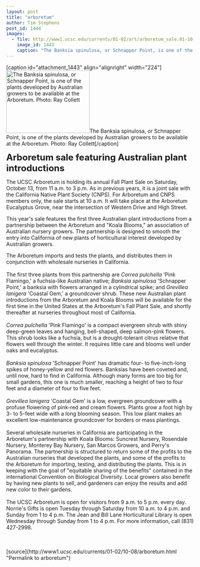 ```yaml
---
layout: post
title: "arboretum"
author: Tim Stephens
post_id: 1444
images:
  - file: http://www1.ucsc.edu/currents/01-02/art/arboretum_sale.01-10-08.224.jpg
    image_id: 1443
    caption: "The Banksia spinulosa, or Schnapper Point, is one of the plants developed by Australian growers to be available at the Arboretum. Photo: Ray Collett"
---
```


[caption id="attachment_1443" align="alignright" width="224"]<a href="http://localhost/mysite/wp-content/uploads/2001/10/arboretum_sale.01-10-08.224.jpg"><img class="size-full wp-image-1443" src="http://localhost/mysite/wp-content/uploads/2001/10/arboretum_sale.01-10-08.224.jpg" alt="The Banksia spinulosa, or Schnapper Point, is one of the plants developed by Australian growers to be available at the Arboretum. Photo: Ray Collett" width="224" height="168" /></a>The Banksia spinulosa, or Schnapper Point, is one of the plants developed by Australian growers to be available at the Arboretum. Photo: Ray Collett[/caption]
<p>
  <font size="5"><b>Arboretum sale featuring Australian plant introductions</b></font>
</p>
<p>
  The UCSC Arboretum is holding its annual Fall Plant Sale on Saturday, October 13, from 11 a.m. to 3 p.m. As in previous years, it is a joint sale with the California Native Plant Society (CNPS). For Arboretum and CNPS members only, the sale starts at 10 a.m. It will take place at the Arboretum Eucalyptus Grove, near the intersection of Western Drive and High Street.
</p>This year's sale features the first three Australian plant introductions from a partnership between the Arboretum and "Koala Blooms," an association of Australian nursery growers. The partnership is designed to smooth the entry into California of new plants of horticultural interest developed by Australian growers.
<p>
  The Arboretum imports and tests the plants, and distributes them in conjunction with wholesale nurseries in California.<br>
  <br>
  The first three plants from this partnership are <i>Correa pulchella</i> 'Pink Flamingo,' a fuchsia-like Australian native; <i>Banksia spinulosa</i> 'Schnapper Point,' a banksia with flowers arranged in a cylindrical spike; and <i>Grevillea lanigera</i> 'Coastal Gem,' a groundcover shrub. These new Australian plant introductions from the Arboretum and Koala Blooms will be available for the first time in the United States at the Arboretum's Fall Plant Sale, and shortly thereafter at nurseries throughout most of California.<br>
  <br>
  <i>Correa</i> <i>pulchella</i> 'Pink Flamingo' is a compact evergreen shrub with shiny deep-green leaves and hanging, bell-shaped, deep salmon-pink flowers. This shrub looks like a fuchsia, but is a drought-tolerant citrus relative that flowers well through the winter. It requires little care and blooms well under oaks and eucalyptus.<br>
  <br>
  <i>Banksia spinulosa</i> 'Schnapper Point' has dramatic four- to five-inch-long spikes of honey-yellow and red flowers. Banksias have been coveted and, until now, hard to find in California. Although many forms are too big for small gardens, this one is much smaller, reaching a height of two to four feet and a diameter of four to five feet.<br>
  <br>
  <i>Grevillea lanigera</i> 'Coastal Gem' is a low, evergreen groundcover with a profuse flowering of pink-red and cream flowers. Plants grow a foot high by 3- to 5-feet wide with a long blooming season. This low plant makes an excellent low-maintenance groundcover for borders or mass plantings.<br>
  <br>
  Several wholesale nurseries in California are participating in the Arboretum's partnership with Koala Blooms: Suncrest Nursery, Rosendale Nursery, Monterey Bay Nursery, San Marcos Growers, and Perry's Panorama. The partnership is structured to return some of the profits to the Australian nurseries that developed the plants, and some of the profits to the Arboretum for importing, testing, and distributing the plants. This is in keeping with the goal of "equitable sharing of the benefits" contained in the international Convention on Biological Diversity. Local growers also benefit by having new plants to sell, and gardeners can enjoy the results and add new color to their gardens.<br>
  <br>
  The UCSC Arboretum is open for visitors from 9 a.m. to 5 p.m. every day. Norrie's Gifts is open Tuesday through Saturday from 10 a.m. to 4 p.m. and Sunday from 1 to 4 p.m. The Jean and Bill Lane Horticultural Library is open Wednesday through Sunday from 1 to 4 p.m. For more information, call (831) 427-2998.<br>
  <br>
  <br>

</p>
[source](http://www1.ucsc.edu/currents/01-02/10-08/arboretum.html "Permalink to arboretum")
